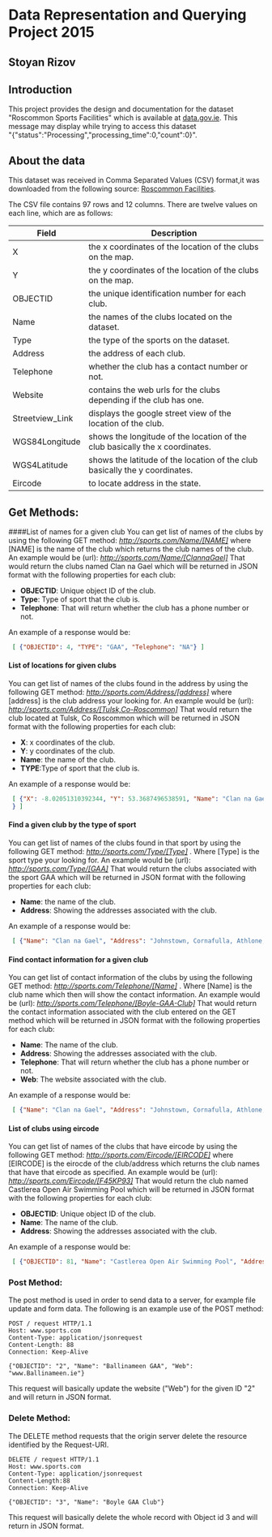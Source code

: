 # Data Representation and Querying Project 2015
## Stoyan Rizov

## Introduction
This project provides the design and documentation for the dataset "Roscommon Sports Facilities" which is available at [data.gov.ie](https://data.gov.ie/dataset/roscommon-sports-facilitiesbbc82).
This message may display while trying to access this dataset   
"{"status":"Processing","processing_time":0,"count":0}".

## About the data
This dataset was received in Comma Separated Values (CSV) format,it was downloaded from the following source: [Roscommon Facilities](https://data.gov.ie/dataset/roscommon-sports-facilitiesbbc82/resource/216a5b61-3ef0-429d-b6c9-5c272f23d9b8).

The CSV file contains 97 rows and 12 columns.
There are twelve values on each line, which are as follows:

Field | Description
------|------------
X | the x coordinates of the location of the clubs on the map.
Y | the y coordinates of the location of the clubs on the map.
OBJECTID | the unique identification number for each club.
Name | the names of the clubs located on the dataset.
Type| the type of the sports on the dataset.
Address | the address of each club.
Telephone | whether the club has a contact number or not.
Website | contains the web urls for the clubs depending if the club has one.
Streetview_Link | displays the google street view of the location of the club.
WGS84Longitude | shows the longitude of the location of the club basically the x coordinates.
WGS4Latitude | shows the latitude of the location of the club basically the y coordinates.
Eircode | to locate address in the state.

## Get Methods: 

####List of names for a given club
You can get list of names of the clubs by using the following GET method:
<em> *http://sports.com/Name/[NAME]* </em>
where [NAME] is the name of the club which returns the club names of the club.
An example would be (url):
<em> *http://sports.com/Name/[ClannaGael]* </em>
That would return the clubs named Clan na Gael which will be returned in JSON format with the following properties for each club:
- **OBJECTID**: Unique object ID of the club.
- **Type**: Type of sport that the club is.
- **Telephone**: That will return whether the club has a phone number or not.

An example of a response would be:
```json
 [ {"OBJECTID": 4, "TYPE": "GAA", "Telephone": "NA"} ]
 ```

#### List of locations for given clubs
You can get list of names of the clubs found in the address by using the following GET method:
<em> *http://sports.com/Address/[address]* </em>
where [address] is the club address your looking for.
An example would be (url):
<em> *http://sports.com/Address/[Tulsk,Co-Roscommon]* </em>
That would return the club located at Tulsk, Co Roscommon which will be returned in JSON format with the following properties for each club:
- **X**: x coordinates of the club. 
- **Y**: y coordinates of the club.
- **Name**: the name of the club.
- **TYPE**:Type of sport that the club is.

An example of a response would be:
```json
 [ {"X": -8.02051310392344, "Y": 53.3687496538591, "Name": "Clan na Gael", "TYPE": "GAA"
 } ]
 ```
 
 #### Find a given club by the type of sport
 You can get list of names of the clubs found in that sport by using the following GET method:
<em> *http://sports.com/Type/[Type]* </em>.
Where [Type] is the sport type your looking for.
An example would be (url):
<em> *http://sports.com/Type/[GAA]* </em>
That would return the clubs associated with the sport GAA which will be returned in JSON format with the following properties for each club:
- **Name**: the name of the club.
- **Address**: Showing the addresses associated with the club.

An example of a response would be:
```json
 [ {"Name": "Clan na Gael", "Address": "Johnstown, Cornafulla, Athlone, Co Roscommon"} ]
 ```

#### Find contact information for a given club
You can get list of contact information of the clubs by using the  following GET method:
<em> *http://sports.com/Telephone/[Name]* </em>.
Where [Name] is the club name which then will show the contact information.
An example would be (url):
<em> *http://sports.com/Telephone/[Boyle-GAA-Club]* </em>
That would return the contact information associated with the club entered on the GET method which will be returned in JSON format with the following properties for each club:
- **Name**: The name of the club.
- **Address**: Showing the addresses associated with the club.
- **Telephone**: That will return whether the club has a phone number or not.
- **Web**: The website associated with the club.

An example of a response would be:
```json
 [ {"Name": "Clan na Gael", "Address": "Johnstown, Cornafulla, Athlone, Co Roscommon", "Telephone": "NA", "Web": " www.fuerty.roscommon.gaa.ie"} ]
 ```
#### List of clubs using eircode
You can get list of names of the clubs that have eircode by using the following GET method:
<em> *http://sports.com/Eircode/[EIRCODE]* </em>
where [EIRCODE] is the eirocde of the club/address which returns the club names that have that eircode as specified.
An example would be (url):
<em> *http://sports.com/Eircode/[F45KP93]* </em>
That would return the club named Castlerea Open Air Swimming Pool which will be returned in JSON format with the following properties for each club:
- **OBJECTID**: Unique object ID of the club.
- **Name**: The name of the club.
- **Address**: Showing the addresses associated with the club.

An example of a response would be:
```json
 [ {"OBJECTID": 81, "Name": "Castlerea Open Air Swimming Pool", "Address": "The Demesne, Castlerea, Co Roscommon" } ]
 ```

### Post Method:
The post method is used in order to send data to a server, for example file update and form data.
The following is an example use of the POST method:

```http
POST / request HTTP/1.1
Host: www.sports.com
Content-Type: application/jsonrequest
Content-Length: 88
Connection: Keep-Alive

{"OBJECTID": "2", "Name": "Ballinameen GAA", "Web": "www.Ballinameen.ie"}
```
This request will basically update the website ("Web") for the given ID "2" and will return in JSON format.

### Delete Method:
The DELETE method requests that the origin server delete the resource identified by the Request-URI.

```http
DELETE / request HTTP/1.1
Host: www.sports.com
Content-Type: application/jsonrequest
Content-Length:88
Connection: Keep-Alive

{"OBJECTID": "3", "Name": "Boyle GAA Club"}
```
This request will basically delete the whole record with Object id 3 and will return in JSON format.


